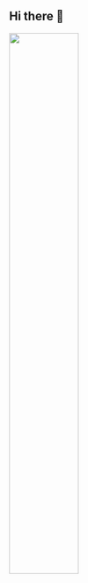 ## Hi there 👋
<a href="https://wakatime.com">
  <img src="https://wakatime.com/share/@e9dac7fc-c94f-4e25-8e1d-3c176cc6ab87/81dec721-917d-4043-ae1e-559f611ee675.svg" width="50%" />
</a>

<!--
**gideon-jacob/gideon-jacob** is a ✨ _special_ ✨ repository because its `README.md` (this file) appears on your GitHub profile.

Here are some ideas to get you started:

- 🔭 I’m currently working on ...
- 🌱 I’m currently learning ...
- 👯 I’m looking to collaborate on ...
- 🤔 I’m looking for help with ...
- 💬 Ask me about ...
- 📫 How to reach me: ...
- 😄 Pronouns: ...
- ⚡ Fun fact: ...
-->
